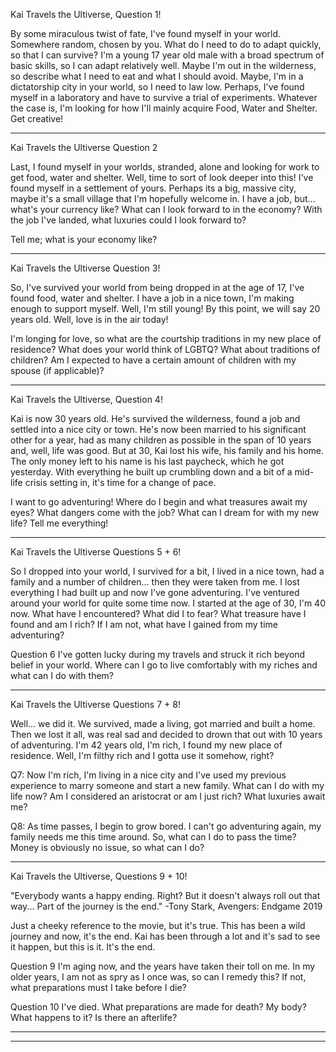 Kai Travels the Ultiverse, Question 1!

By some miraculous twist of fate, I've found myself in your world. Somewhere random, chosen by you. What do I need to do to adapt quickly, so that I can survive? I'm a young 17 year old male with a broad spectrum of basic skills, so I can adapt relatively well. Maybe I'm out in the wilderness, so describe what I need to eat and what I should avoid. Maybe, I'm in a dictatorship city in your world, so I need to law low. Perhaps, I've found myself in a laboratory and have to survive a trial of experiments. Whatever the case is, I'm looking for how I'll mainly acquire Food, Water and Shelter. Get creative!

----

Kai Travels the Ultiverse Question 2

Last, I found myself in your worlds, stranded, alone and looking for work to get food, water and shelter. Well, time to sort of look deeper into this! I've found myself in a settlement of yours. Perhaps its a big, massive city, maybe it's a small village that I'm hopefully welcome in. I have a job, but... what's your currency like? What can I look forward to in the economy? With the job I've landed, what luxuries could I look forward to?

Tell me; what is your economy like?

----

Kai Travels the Ultiverse Question 3!

So, I've survived your world from being dropped in at the age of 17, I've found food, water and shelter. I have a job in a nice town, I'm making enough to support myself. Well, I'm still young! By this point, we will say 20 years old. Well, love is in the air today!

I'm longing for love, so what are the courtship traditions in my new place of residence? What does your world think of LGBTQ? What about traditions of children? Am I expected to have a certain amount of children with my spouse (if applicable)? 

----

Kai Travels the Ultiverse, Question 4!

Kai is now 30 years old. He's survived the wilderness, found a job and settled into a nice city or town. He's now been married to his significant other for a year, had as many children as possible in the span of 10 years and, well, life was good. But at 30, Kai lost his wife, his family and his home. The only money left to his name is his last paycheck, which he got yesterday. With everything he built up crumbling down and a bit of a mid-life crisis setting in, it's time for a change of pace.

I want to go adventuring! Where do I begin and what treasures await my eyes? What dangers come with the job? What can I dream for with my new life?
Tell me everything!

----

Kai Travels the Ultiverse Questions 5 + 6!

So I dropped into your world, I survived for a bit, I lived in a nice town, had a family and a number of children... then they were taken from me. I lost everything I had built up and now I've gone adventuring. I've ventured around your world for quite some time now. I started at the age of 30, I'm 40 now. What have I encountered? What did I to fear? What treasure have I found and am I rich? If I am not, what have I gained from my time adventuring? 

Question 6
I've gotten lucky during my travels and struck it rich beyond belief in your world. Where can I go to live comfortably with my riches and what can I do with them?

----

Kai Travels the Ultiverse Questions 7 + 8!

Well... we did it. We survived, made a living, got married and built a home. Then we lost it all, was real sad and decided to drown that out with 10 years of adventuring. I'm 42 years old, I'm rich, I found my new place of residence. Well, I'm filthy rich and I gotta use it somehow, right?

Q7: Now I'm rich, I'm living in a nice city and I've used my previous experience to marry someone and start a new family. What can I do with my life now? Am I considered an aristocrat or am I just rich? What luxuries await me?

Q8: As time passes, I begin to grow bored. I can't go adventuring again, my family needs me this time around. So, what can I do to pass the time? Money is obviously no issue, so what can I do?

----

Kai Travels the Ultiverse, Questions 9 + 10!

"Everybody wants a happy ending. Right? But it doesn't always roll out that way... Part of the journey is the end." -Tony Stark, Avengers: Endgame 2019

Just a cheeky reference to the movie, but it's true. This has been a wild journey and now, it's the end. Kai has been through a lot and it's sad to see it happen, but this is it. It's the end.

Question 9
I'm aging now, and the years have taken their toll on me. In my older years, I am not as spry as I once was, so can I remedy this? If not, what preparations must I take before I die?

Question 10
I've died. What preparations are made for death? My body? What happens to it? Is there an afterlife?

-----
-----

